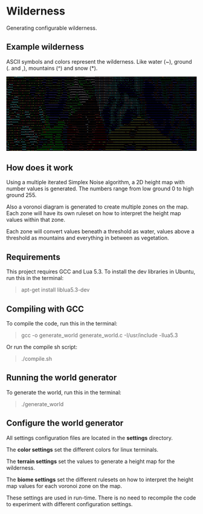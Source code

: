 # Wilderness
Generating configurable wilderness.

## Example wilderness
ASCII symbols and colors represent the wilderness. Like water (~), ground (. and ,), mountains (^) and snow (*).

![Screenshot](/doc/images/example.jpg)

## How does it work
Using a multiple iterated Simplex Noise algorithm, a 2D height map with number values is generated. The numbers range from low ground 0 to high ground 255.

Also a voronoi diagram is generated to create multiple zones on the map. Each zone will have its own ruleset on how to interpret the height map values within that zone.

Each zone will convert values beneath a threshold as water, values above a threshold as mountains and everything in between as vegetation.

## Requirements
This project requires GCC and Lua 5.3. To install the dev libraries in Ubuntu, run this in the terminal:
>apt-get install liblua5.3-dev

## Compiling with GCC
To compile the code, run this in the terminal:
>gcc -o generate_world generate_world.c -I/usr/include -llua5.3

Or run the compile sh script:
>./compile.sh

## Running the world generator
To generate the world, run this in the terminal:
>./generate_world

## Configure the world generator
All settings configuration files are located in the **settings** directory.

The **color settings** set the different colors for linux terminals.

The **terrain settings** set the values to generate a height map for the wilderness.

The **biome settings** set the different rulesets on how to interpret the height map values for each voronoi zone on the map.

These settings are used in run-time. There is no need to recompile the code to experiment with different configuration settings.
